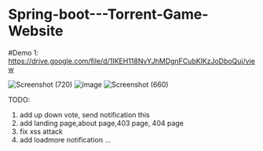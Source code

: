 # Spring-boot---Torrent-Game-Website
#Demo 1: https://drive.google.com/file/d/1IKEH118NvYJhMDgnFCubKlKzJoDboQuj/view

![Screenshot (720)](https://user-images.githubusercontent.com/65356191/83949375-a442a280-a84d-11ea-9b2d-b23913c0fd46.png)
![image](https://user-images.githubusercontent.com/39910660/82773834-3f5e7400-9e6d-11ea-84ea-40371d7cd19f.png)
![Screenshot (660)](https://user-images.githubusercontent.com/39910660/81826604-2a770c00-9562-11ea-8dcb-ae47fee3c51e.png)



TODO:


1. add up down vote, send notification this
2. add landing page,about page,403 page, 404 page
3. fix xss attack
4. add loadmore notification
...
